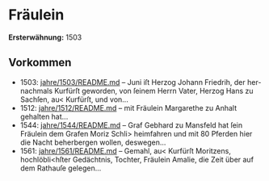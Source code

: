 # Fräulein

**Ersterwähnung:** 1503

## Vorkommen
- 1503: [jahre/1503/README.md](../jahre/1503/README.md) – Juni iſt Herzog Johann Friedrih, der her-
nachmals Kurfürſt geworden, von ſeinem Herrn Vater,
Herzog Hans zu Sachſen, au< Kurfürſt, und von...
- 1512: [jahre/1512/README.md](../jahre/1512/README.md) – mit Fräulein Margarethe zu Anhalt gehalten hat...
- 1544: [jahre/1544/README.md](../jahre/1544/README.md) – Graf Gebhard zu Mansfeld hat ſein Fräulein dem
Grafen Moriz Schli> heimfahren und mit 80 Pferden
hier die Nacht beherbergen wollen, deswegen...
- 1561: [jahre/1561/README.md](../jahre/1561/README.md) – Gemahl, au< Kurfürſt
Moritzens, hochlöbli<hſter Gedächtnis, Tochter, Fräulein
Amalie, die Zeit über auf dem Rathauſe gelegen...
